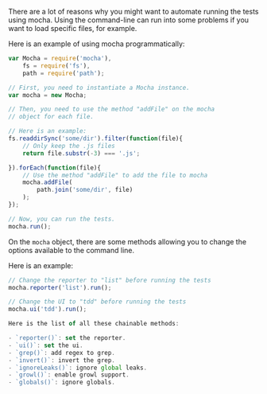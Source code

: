 There are a lot of reasons why you might want to automate running the tests using mocha. Using the command-line can run into some problems if you want to load specific files, for example.

Here is an example of using mocha programmatically:

```javascript
var Mocha = require('mocha'),
    fs = require('fs'),
    path = require('path');

// First, you need to instantiate a Mocha instance.
var mocha = new Mocha;

// Then, you need to use the method "addFile" on the mocha
// object for each file.

// Here is an example:
fs.readdirSync('some/dir').filter(function(file){
    // Only keep the .js files
    return file.substr(-3) === '.js';

}).forEach(function(file){
    // Use the method "addFile" to add the file to mocha
    mocha.addFile(
        path.join('some/dir', file)
    );
});

// Now, you can run the tests.
mocha.run();
```

On the `mocha` object, there are some methods allowing you to change the options available to the command line.

Here is an example:

```javascript
// Change the reporter to "list" before running the tests
mocha.reporter('list').run();

// Change the UI to "tdd" before running the tests
mocha.ui('tdd').run();

Here is the list of all these chainable methods:

- `reporter()`: set the reporter.
- `ui()`: set the ui.
- `grep()`: add regex to grep.
- `invert()`: invert the grep.
- `ignoreLeaks()`: ignore global leaks.
- `growl()`: enable growl support.
- `globals()`: ignore globals.